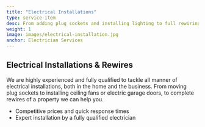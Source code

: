 ```yaml
---
title: "Electrical Installations"
type: service-item
desc: From adding plug sockets and installing lighting to full rewiring jobs.
weight: 1
image: images/electrical-installation.jpg
anchor: Electrician Services
---
```


## Electrical Installations & Rewires
We are highly experienced and fully qualified to tackle all manner of electrical installations, both in the home and the business. From moving plug sockets to installing ceiling fans or electric garage doors, to complete rewires of a property we can help you.

* Competitive prices and quick response times
* Expert installation by a fully qualified electrician


